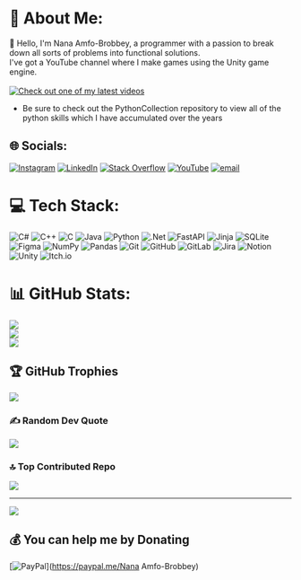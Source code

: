 # 💫 About Me:

👋 Hello, I'm Nana Amfo-Brobbey, a programmer with a passion to break down all sorts of problems into functional solutions. <br>I've got a YouTube channel where I make games using the Unity game engine.
<br><br>
[![Check out one of my latest videos](https://i9.ytimg.com/vi/M0X3FT_lFfo/mqdefault.jpg?v=672a451c&sqp=COis5MAG&rs=AOn4CLA_LBmcdJ3KTr7sFEc-_dnXL_o79g)](https://youtu.be/M0X3FT_lFfo)
<br>
- Be sure to check out the PythonCollection repository to view all of the python skills which I have accumulated over the years

## 🌐 Socials:
[![Instagram](https://img.shields.io/badge/Instagram-%23E4405F.svg?logo=Instagram&logoColor=white)](https://instagram.com/wasdMash) [![LinkedIn](https://img.shields.io/badge/LinkedIn-%230077B5.svg?logo=linkedin&logoColor=white)](https://linkedin.com/in/Nana_Amfo-Brobbey) [![Stack Overflow](https://img.shields.io/badge/-Stackoverflow-FE7A16?logo=stack-overflow&logoColor=white)](https://stackoverflow.com/users/CobraCoder) [![YouTube](https://img.shields.io/badge/YouTube-%23FF0000.svg?logo=YouTube&logoColor=white)](https://youtube.com/@UCqHbmm8aSdC4kWPvT-rDxbg) [![email](https://img.shields.io/badge/Email-D14836?logo=gmail&logoColor=white)](mailto:nana.amfobrobbey@gmail.com) 

# 💻 Tech Stack:
![C#](https://img.shields.io/badge/c%23-%23239120.svg?style=for-the-badge&logo=csharp&logoColor=white) ![C++](https://img.shields.io/badge/c++-%2300599C.svg?style=for-the-badge&logo=c%2B%2B&logoColor=white) ![C](https://img.shields.io/badge/c-%2300599C.svg?style=for-the-badge&logo=c&logoColor=white) ![Java](https://img.shields.io/badge/java-%23ED8B00.svg?style=for-the-badge&logo=openjdk&logoColor=white) ![Python](https://img.shields.io/badge/python-3670A0?style=for-the-badge&logo=python&logoColor=ffdd54) ![.Net](https://img.shields.io/badge/.NET-5C2D91?style=for-the-badge&logo=.net&logoColor=white) ![FastAPI](https://img.shields.io/badge/FastAPI-005571?style=for-the-badge&logo=fastapi) ![Jinja](https://img.shields.io/badge/jinja-white.svg?style=for-the-badge&logo=jinja&logoColor=black) ![SQLite](https://img.shields.io/badge/sqlite-%2307405e.svg?style=for-the-badge&logo=sqlite&logoColor=white) ![Figma](https://img.shields.io/badge/figma-%23F24E1E.svg?style=for-the-badge&logo=figma&logoColor=white) ![NumPy](https://img.shields.io/badge/numpy-%23013243.svg?style=for-the-badge&logo=numpy&logoColor=white) ![Pandas](https://img.shields.io/badge/pandas-%23150458.svg?style=for-the-badge&logo=pandas&logoColor=white) ![Git](https://img.shields.io/badge/git-%23F05033.svg?style=for-the-badge&logo=git&logoColor=white) ![GitHub](https://img.shields.io/badge/github-%23121011.svg?style=for-the-badge&logo=github&logoColor=white) ![GitLab](https://img.shields.io/badge/gitlab-%23181717.svg?style=for-the-badge&logo=gitlab&logoColor=white) ![Jira](https://img.shields.io/badge/jira-%230A0FFF.svg?style=for-the-badge&logo=jira&logoColor=white) ![Notion](https://img.shields.io/badge/Notion-%23000000.svg?style=for-the-badge&logo=notion&logoColor=white) ![Unity](https://img.shields.io/badge/unity-%23000000.svg?style=for-the-badge&logo=unity&logoColor=white) ![Itch.io](https://img.shields.io/badge/Itch-%23FF0B34.svg?style=for-the-badge&logo=Itch.io&logoColor=white)
# 📊 GitHub Stats:
![](https://github-readme-stats.vercel.app/api?username=NewDeveloper911&theme=dark&hide_border=false&include_all_commits=true&count_private=false)<br/>
![](https://nirzak-streak-stats.vercel.app/?user=NewDeveloper911&theme=dark&hide_border=false)<br/>
![](https://github-readme-stats.vercel.app/api/top-langs/?username=NewDeveloper911&theme=dark&hide_border=false&include_all_commits=true&count_private=false&layout=compact)

## 🏆 GitHub Trophies
![](https://github-profile-trophy.vercel.app/?username=NewDeveloper911&theme=radical&no-frame=false&no-bg=false&margin-w=4)

### ✍️ Random Dev Quote
![](https://quotes-github-readme.vercel.app/api?type=horizontal&theme=radical)

### 🔝 Top Contributed Repo
![](https://github-contributor-stats.vercel.app/api?username=NewDeveloper911&limit=5&theme=dark&combine_all_yearly_contributions=true)

---
[![](https://visitcount.itsvg.in/api?id=NewDeveloper911&icon=0&color=0)](https://visitcount.itsvg.in)

  ## 💰 You can help me by Donating
  [![PayPal](https://img.shields.io/badge/PayPal-00457C?style=for-the-badge&logo=paypal&logoColor=white)](https://paypal.me/Nana Amfo-Brobbey) 

  
<!-- Proudly created with GPRM ( https://gprm.itsvg.in ) -->
